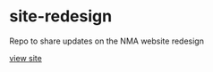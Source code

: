 # site-redesign
Repo to share updates on the NMA website redesign

[view site](https://newmediaarts.github.io/site-redesign)